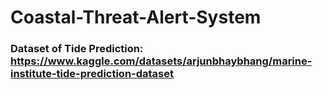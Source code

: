 # Coastal-Threat-Alert-System
### Dataset of Tide Prediction: https://www.kaggle.com/datasets/arjunbhaybhang/marine-institute-tide-prediction-dataset
